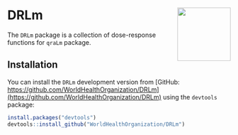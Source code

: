 
<!-- README.md is generated from README.Rmd. Please edit that file -->

# DRLm <img src="man/figures/logo.png" align="right" alt="" width="120" />

The `DRLm` package is a collection of dose-response functions for
`qraLm` package.

## Installation

You can install the `DRLm` development version from [GitHub:
https://github.com/WorldHealthOrganization/DRLm](https://github.com/WorldHealthOrganization/DRLm)
using the `devtools` package:

``` r
install.packages("devtools")
devtools::install_github("WorldHealthOrganization/DRLm")
```

